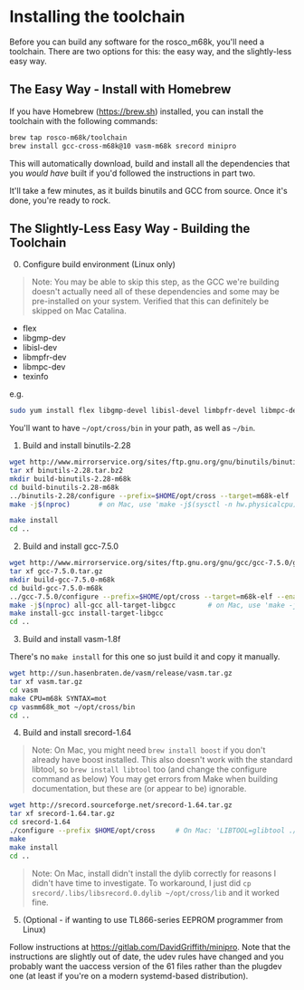 # Installing the toolchain

Before you can build any software for the rosco_m68k, you'll need a toolchain.
There are two options for this: the easy way, and the slightly-less easy way.

## The Easy Way - Install with Homebrew

If you have Homebrew (<https://brew.sh>) installed, you can install the
toolchain with the following commands:

```bash
brew tap rosco-m68k/toolchain
brew install gcc-cross-m68k@10 vasm-m68k srecord minipro
```

This will automatically download, build and install all the dependencies that
you _would have_ built if you'd followed the instructions in part two.

It'll take a few minutes, as it builds binutils and GCC from source. Once it's
done, you're ready to rock.

## The Slightly-Less Easy Way - Building the Toolchain

0. Configure build environment (Linux only)

> Note: You may be able to skip this step, as the GCC we're building doesn't
> actually need all of these dependencies and some may be pre-installed on your
> system. Verified that this can definitely be skipped on Mac Catalina.

- flex
- libgmp-dev
- libisl-dev
- libmpfr-dev
- libmpc-dev
- texinfo

e.g.

```bash
sudo yum install flex libgmp-devel libisl-devel limbpfr-devel libmpc-devel texinfo
```

You'll want to have `~/opt/cross/bin` in your path, as well as `~/bin`.

1. Build and install binutils-2.28

```bash
wget http://www.mirrorservice.org/sites/ftp.gnu.org/gnu/binutils/binutils-2.28.tar.bz2
tar xf binutils-2.28.tar.bz2
mkdir build-binutils-2.28-m68k
cd build-binutils-2.28-m68k
../binutils-2.28/configure --prefix=$HOME/opt/cross --target=m68k-elf
make -j$(nproc)       # on Mac, use 'make -j$(sysctl -n hw.physicalcpu)' instead

make install
cd ..
```

2. Build and install gcc-7.5.0

```bash
wget http://www.mirrorservice.org/sites/ftp.gnu.org/gnu/gcc/gcc-7.5.0/gcc-7.5.0.tar.gz
tar xf gcc-7.5.0.tar.gz
mkdir build-gcc-7.5.0-m68k
cd build-gcc-7.5.0-m68k
../gcc-7.5.0/configure --prefix=$HOME/opt/cross --target=m68k-elf --enable-languages=c,c++
make -j$(nproc) all-gcc all-target-libgcc        # on Mac, use 'make -j$(sysctl -n hw.physicalcpu) all-gcc all-target-libgcc' instead
make install-gcc install-target-libgcc
cd ..
```

3. Build and install vasm-1.8f

There's no `make install` for this one so just build it and copy it manually.

```bash
wget http://sun.hasenbraten.de/vasm/release/vasm.tar.gz
tar xf vasm.tar.gz
cd vasm
make CPU=m68k SYNTAX=mot
cp vasmm68k_mot ~/opt/cross/bin
cd ..
```

4. Build and install srecord-1.64

> Note: On Mac, you might need `brew install boost` if you don't already have
> boost installed. This also doesn't work with the standard libtool, so `brew
> install libtool` too (and change the configure command as below) You may get
> errors from Make when building documentation, but these are (or appear to be)
> ignorable.

```bash
wget http://srecord.sourceforge.net/srecord-1.64.tar.gz
tar xf srecord-1.64.tar.gz
cd srecord-1.64
./configure --prefix $HOME/opt/cross     # On Mac: 'LIBTOOL=glibtool ./configure --prefix $HOME/opt/cross'
make
make install
cd ..
```

> Note: On Mac, install didn't install the dylib correctly for reasons I didn't
> have time to investigate. To workaround, I just did `cp
> srecord/.libs/libsrecord.0.dylib ~/opt/cross/lib` and it worked fine.

5. (Optional - if wanting to use TL866-series EEPROM programmer from Linux)

Follow instructions at <https://gitlab.com/DavidGriffith/minipro>. Note that the
instructions are slightly out of date, the udev rules have changed and you
probably want the uaccess version of the 61 files rather than the plugdev one
(at least if you're on a modern systemd-based distribution).
